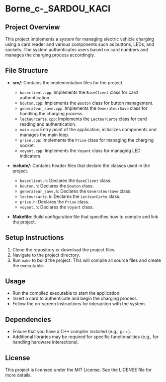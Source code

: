 # Borne_c-_SARDOU_KACI

## Project Overview
This project implements a system for managing electric vehicle charging using a card reader and various components such as buttons, LEDs, and sockets. The system authenticates users based on card numbers and manages the charging process accordingly.

## File Structure
- **src/**: Contains the implementation files for the project.
  - `baseclient.cpp`: Implements the `BaseClient` class for card authentication.
  - `bouton.cpp`: Implements the `Bouton` class for button management.
  - `generateur_save.cpp`: Implements the `GenerateurSave` class for handling the charging process.
  - `lecteurcarte.cpp`: Implements the `LecteurCarte` class for card reading and authentication.
  - `main.cpp`: Entry point of the application, initializes components and manages the main loop.
  - `prise.cpp`: Implements the `Prise` class for managing the charging socket.
  - `voyant.cpp`: Implements the `Voyant` class for managing LED indicators.

- **include/**: Contains header files that declare the classes used in the project.
  - `baseclient.h`: Declares the `BaseClient` class.
  - `bouton.h`: Declares the `Bouton` class.
  - `generateur_save.h`: Declares the `GenerateurSave` class.
  - `lecteurcarte.h`: Declares the `LecteurCarte` class.
  - `prise.h`: Declares the `Prise` class.
  - `voyant.h`: Declares the `Voyant` class.

- **Makefile**: Build configuration file that specifies how to compile and link the project.

## Setup Instructions
1. Clone the repository or download the project files.
2. Navigate to the project directory.
3. Run `make` to build the project. This will compile all source files and create the executable.

## Usage
- Run the compiled executable to start the application.
- Insert a card to authenticate and begin the charging process.
- Follow the on-screen instructions for interaction with the system.

## Dependencies
- Ensure that you have a C++ compiler installed (e.g., g++).
- Additional libraries may be required for specific functionalities (e.g., for handling hardware interactions).

## License
This project is licensed under the MIT License. See the LICENSE file for more details.